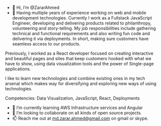 - 👋 Hi, I’m @ZararAhmed
- 👀 Having multiple years of experience working on web and mobile development technologies. Currently I work as a Fullstack JavaScript Engineer, developing and delivering products related to philanthropy, volunteering and story-telling. My job responsibilities include gathering technical and functional requirements and also writing fun code and delivering it via deployments. In short, making sure customers have seamless access to our products.

Previously, I worked as a React developer focused on creating interactive and beautiful pages and sites that keep customers hooked with what we have to show, using data visualization tools and the power of Single-page applications.

I like to learn new technologies and combine existing ones in my tech arsenal which makes way for diversifying and exploring new ways of using technologies.

Competencies: Data Visualization, JavaScript, React, Deployments
- 🌱 I’m currently learning AWS Infrastructure services and Angular
- 💞️ I’m looking to collaborate on all kinds of open source projects.
- 📫 Reach me out at md.zarar.ahmed@gmail.com on gmail or skype.

<!---
ZararAhmed/ZararAhmed is a ✨ special ✨ repository because its `README.md` (this file) appears on your GitHub profile.
You can click the Preview link to take a look at your changes.
--->
